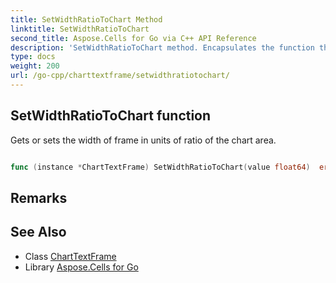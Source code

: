 ```yaml
---
title: SetWidthRatioToChart Method 
linktitle: SetWidthRatioToChart
second_title: Aspose.Cells for Go via C++ API Reference
description: 'SetWidthRatioToChart method. Encapsulates the function that represents setwidthratiotochart in Go.'
type: docs
weight: 200
url: /go-cpp/charttextframe/setwidthratiotochart/
---
```


## SetWidthRatioToChart function

Gets or sets the width of frame in units of ratio of the chart area.

```go

func (instance *ChartTextFrame) SetWidthRatioToChart(value float64)  error

```

## Remarks


## See Also

* Class [ChartTextFrame](../)
* Library [Aspose.Cells for Go](../../)
